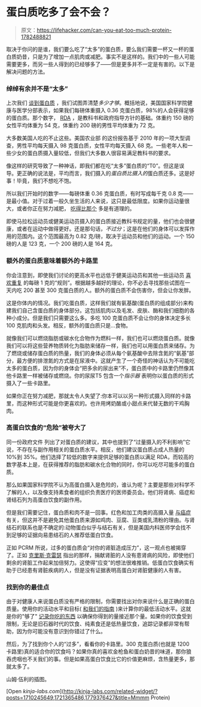 # 蛋白质吃多了会不会？

> 原文：<https://lifehacker.com/can-you-eat-too-much-protein-1782488821>

取决于你问的是谁，我们要么吃了“太多”的蛋白质，要么我们需要一杯又一杯的蛋白质奶昔，只是为了增加一点肌肉或减肥。事实不是这样的。我们中的一些人可能需要更多，而另一些人得到的已经够多了——但是更多并不一定是有害的。以下是解决问题的方法。



### 绰绰有余并不是“太多”

上次我们 [谈到蛋白质](https://lifehacker.com/how-much-protein-you-really-need-in-your-diet-1774435152) ，我们试图弄清楚*多少才够*。概括地说，美国国家科学院健康与医学分部表示，如果我们每磅体重摄入 0.36 克蛋白质，98%的人会获得足够的蛋白质。那个数字， [RDA](https://en.wikipedia.org/wiki/Dietary_Reference_Intake) ，是教科书和政府指导方针的基础。体重约 150 磅的女性平均体重为 54 克，体重约 200 磅的男性平均体重为 72 克。

大多数美国人吃的不止这些。美国农业部 的这份报告基于 2010 年的一项大型调查，男性平均每天摄入 98 克蛋白质，女性平均每天摄入 68 克。一些老年人和一些少女的蛋白质摄入量较低，但我们大多数人很容易满足教科书的要求。

像这样的研究导致了一种神话，即我们都在吃“太多”蛋白质的“T0”。但这是误导。更正确的说法是，平均而言，我们摄入的*蛋白质比摄入的*蛋白质还多。这是好事！毕竟，我们不想吃不饱。

所以我们开始时的数字——每磅体重 0.36 克蛋白质，有时写成每千克 0.8 克——是最小值。对于过着一般久坐生活的人来说，这只是最低限度。如果你运动量很大，或者你正在努力减肥， [吃得比那个](https://lifehacker.com/how-much-protein-you-really-need-in-your-diet-1774435152) 多是有道理的。

即使马拉松运动员或健美运动员摄入的蛋白质接近教科书规定的量，他们也会很健康，或者在运动中做得更好。还是那句话，*不过分*；这是在他们的身体可以发挥作用的范围内。这个范围最高为 0.82 克/磅，取决于运动员和他们的运动。一个 150 磅的人是 123 克，一个 200 磅的人是 164 克。

### 额外的蛋白质意味着额外的卡路里

你会注意到，即使我们讨论的更高水平也远低于健美运动员和其他一些运动员 [喜欢重复](http://bayesianbodybuilding.com/the-myth-of-1glb-optimal-protein-intake-for-bodybuilders/) 的每磅 1 克的“规则”。根据越多越好的理论，你不必去寻找那些试图在一天内吃 200 甚至 300 克蛋白质的人。额外的蛋白质不会伤害你，但会让你发胖。

这是你体内的情况。我们吃蛋白质，这样我们就有氨基酸(蛋白质的组成部分)来构建我们自己含蛋白质的身体部分。这包括肌肉以及毛发、皮肤、酶和我们细胞的各种小成分。但是我们只需要这么多。多吃 100 克蛋白质不会让你的身体决定多长 100 克肌肉和头发。相反，额外的蛋白质只是...食物。

就像我们可以燃烧脂肪或碳水化合物作为燃料一样，我们也可以燃烧蛋白质。就像我们可以将这些营养物质转化为脂肪来储存一样，我们也可以用蛋白质来储存。为了燃烧或储存蛋白质的热量，我们的身体必须从每个氨基酸中去除含氮的“氨基”部分，最方便的排泄氮的方式是在尿液中。这就产生了一个奇怪的神话认为不可能吃太多的蛋白质，因为你的身体会“把多余的尿出来”不，蛋白质中的卡路里仍然像其他卡路里一样被储存或燃烧。你的尿尿T5 包含一个*指示器* 表明你以蛋白质的形式摄入了一些卡路里。

如果你正在努力减肥，那就太令人失望了:你本可以以另一种形式摄入同样的卡路里，而这种形式可能是你更喜欢的。也许用烤奶酪或小甜点来代替无数的干鸡胸肉。

### 高蛋白饮食的“危险”被夸大了

同一份政府文件 列出了对蛋白质的建议，其中也提到了“过量摄入的不利影响”它说，不存在与副作用相关的蛋白质水平。相反，他们建议蛋白质占成人热量的 10%到 35%。他们选择了较低的数字来提供足够的蛋白质以满足 RDA，而较高的数字基本上是，在获得推荐的脂肪和碳水化合物的同时，你可以吃尽可能多的蛋白质。

那么如果国家科学院不认为高蛋白摄入是危险的，谁认为呢？主要是那些对科学不了解的人，以及像支持素食者的组织负责医疗的医师委员会。他们将肾病、癌症和肾结石列为高蛋白饮食的副作用。

但是我们需要记住，蛋白质和肉不是一回事。红色和加工肉类的高摄入量 [与癌症](http://scienceblog.cancerresearchuk.org/2015/10/26/processed-meat-and-cancer-what-you-need-to-know/) 有关，但这并不是避免其他蛋白质来源如鸡肉、豆腐、豆类或乳清粉的理由。与肾结石的联系也是不确定的:动物蛋白似乎与结石有关，但是美国内科医师学会找不到足够的证据向易患结石的人推荐低蛋白饮食。

正如 PCRM 所说，过多的蛋白质会“对你的肾脏造成压力”，这一观点也被揭穿了。正如 [克里斯·克雷瑟](http://chriskresser.com/do-high-protein-diets-cause-kidney-disease-and-cancer/) 指出的那样，捐献肾脏的人没有患肾病的风险，即使他们剩余的肾脏工作起来加倍努力。这使得“应变”的想法很难推销。低蛋白饮食确实有助于已经患有肾脏疾病的人，但是没有证据表明高蛋白对肾脏健康的人有害。

### 找到你的最佳点

由于对健康人来说蛋白质没有严格的限制，你需要找出对你来说什么是正确的蛋白质量。使用你的活动水平和目标( [和我们的指南](https://lifehacker.com/how-much-protein-you-really-need-in-your-diet-1774435152) )来计算你的最低活动水平。这就是你的"够了" [记录你吃的东西](https://lifehacker.com/transform-your-eating-your-start-to-finish-guide-to-fo-1727847868) 以确保你得到的量接近那个量。如果你的饮食受到限制，无论是旧石器时代的饮食、纯素食还是低热量饮食，追踪记录都非常有帮助，因为你可能没有意识到你错过了什么。

然后，为了找到你个人的“过多”，看看你的卡路里。300 克蛋白质(也就是 1200 卡路里)真的适合你的饮食吗？如果你真的喜欢金枪鱼和蛋白奶昔的味道，那你狼吞虎咽也不关我们的事。但是如果高蛋白饮食比它的价值更麻烦，含热量更多，那就太多了。

山姆·伍利的插图。

[Open *kinja-labs.com*](http://kinja-labs.com/related-widget/?posts=1710245649,1721365486,1779376427&title=Mmmm Protein)